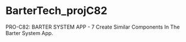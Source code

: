 # BarterTech_projC82
PRO-C82: BARTER SYSTEM APP - 7 Create Similar Components In The Barter System App.
